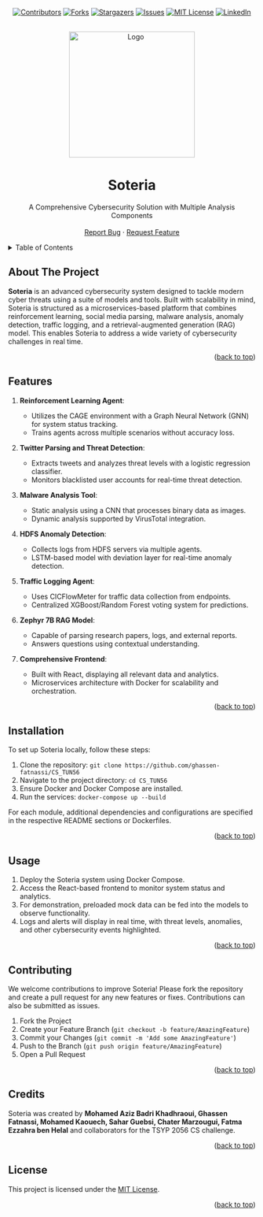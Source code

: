 <a name="readme-top"></a>
<div align="center">

[![Contributors][contributors-shield]][contributors-url]
[![Forks][forks-shield]][forks-url]
[![Stargazers][stars-shield]][stars-url]
[![Issues][issues-shield]][issues-url]
[![MIT License][license-shield]][license-url]
[![LinkedIn][linkedin-shield]](https://www.linkedin.com/in/chater-marzougui-342125299/)
</div>

<!-- PROJECT LOGO -->
<br />
<div align="center">
  <a href="https://github.com/ghassen-fatnassi/CS_TUN56">
    <img src="assets/images/logo.png" alt="Logo" width="256" height="256">
  </a>
    <h1 width="35px">Soteria</h1>
  <p align="center">
    A Comprehensive Cybersecurity Solution with Multiple Analysis Components
    <br />
    <br />
    <a href="https://github.com/ghassen-fatnassi/CS_TUN56/issues/new?labels=bug&template=bug-report---.md">Report Bug</a>
    ·
    <a href="https://github.com/ghassen-fatnassi/CS_TUN56/issues/new?labels=enhancement&template=feature-request---.md">Request Feature</a>
  </p>
</div>

<!-- TABLE OF CONTENTS -->
<details>
  <summary>Table of Contents</summary>
  <ol>
    <li><a href="#about-the-project">About The Project</a></li>
    <li><a href="#features">Features</a></li>
    <li><a href="#installation">Installation</a></li>
    <li><a href="#usage">Usage</a></li>
    <li><a href="#contributing">Contributing</a></li>
    <li><a href="#credits">Credits</a></li>
    <li><a href="#license">License</a></li>
  </ol>
</details>

<!-- ABOUT THE PROJECT -->
## About The Project

**Soteria** is an advanced cybersecurity system designed to tackle modern cyber threats using a suite of models and tools. Built with scalability in mind, Soteria is structured as a microservices-based platform that combines reinforcement learning, social media parsing, malware analysis, anomaly detection, traffic logging, and a retrieval-augmented generation (RAG) model. This enables Soteria to address a wide variety of cybersecurity challenges in real time.

<p align="right">(<a href="#readme-top">back to top</a>)</p>

## Features

1. **Reinforcement Learning Agent**:
   - Utilizes the CAGE environment with a Graph Neural Network (GNN) for system status tracking.
   - Trains agents across multiple scenarios without accuracy loss.

2. **Twitter Parsing and Threat Detection**:
   - Extracts tweets and analyzes threat levels with a logistic regression classifier.
   - Monitors blacklisted user accounts for real-time threat detection.

3. **Malware Analysis Tool**:
   - Static analysis using a CNN that processes binary data as images.
   - Dynamic analysis supported by VirusTotal integration.

4. **HDFS Anomaly Detection**:
   - Collects logs from HDFS servers via multiple agents.
   - LSTM-based model with deviation layer for real-time anomaly detection.

5. **Traffic Logging Agent**:
   - Uses CICFlowMeter for traffic data collection from endpoints.
   - Centralized XGBoost/Random Forest voting system for predictions.

6. **Zephyr 7B RAG Model**:
   - Capable of parsing research papers, logs, and external reports.
   - Answers questions using contextual understanding.

7. **Comprehensive Frontend**:
   - Built with React, displaying all relevant data and analytics.
   - Microservices architecture with Docker for scalability and orchestration.

<p align="right">(<a href="#readme-top">back to top</a>)</p>

## Installation

To set up Soteria locally, follow these steps:

1. Clone the repository: `git clone https://github.com/ghassen-fatnassi/CS_TUN56`
2. Navigate to the project directory: `cd CS_TUN56`
3. Ensure Docker and Docker Compose are installed.
4. Run the services: `docker-compose up --build`

For each module, additional dependencies and configurations are specified in the respective README sections or Dockerfiles.

<p align="right">(<a href="#readme-top">back to top</a>)</p>

## Usage

1. Deploy the Soteria system using Docker Compose.
2. Access the React-based frontend to monitor system status and analytics.
3. For demonstration, preloaded mock data can be fed into the models to observe functionality.
4. Logs and alerts will display in real time, with threat levels, anomalies, and other cybersecurity events highlighted.

<p align="right">(<a href="#readme-top">back to top</a>)</p>

## Contributing

We welcome contributions to improve Soteria! Please fork the repository and create a pull request for any new features or fixes. Contributions can also be submitted as issues.

1. Fork the Project
2. Create your Feature Branch (`git checkout -b feature/AmazingFeature`)
3. Commit your Changes (`git commit -m 'Add some AmazingFeature'`)
4. Push to the Branch (`git push origin feature/AmazingFeature`)
5. Open a Pull Request

<p align="right">(<a href="#readme-top">back to top</a>)</p>

## Credits

Soteria was created by **Mohamed Aziz Badri Khadhraoui, Ghassen Fatnassi, Mohamed Kaouech, Sahar Guebsi, Chater Marzougui, Fatma Ezzahra ben Helal** and collaborators for the TSYP 2056 CS challenge.

<p align="right">(<a href="#readme-top">back to top</a>)</p>

## License

This project is licensed under the [MIT License](LICENSE).

<p align="right">(<a href="#readme-top">back to top</a>)</p>


<!-- MARKDOWN LINKS & IMAGES -->
[contributors-shield]: https://img.shields.io/github/contributors/ghassen-fatnassi/CS_TUN56.svg?style=for-the-badge
[contributors-url]: https://github.com/ghassen-fatnassi/CS_TUN56/graphs/contributors
[forks-shield]: https://img.shields.io/github/forks/ghassen-fatnassi/CS_TUN56.svg?style=for-the-badge
[forks-url]: https://github.com/ghassen-fatnassi/CS_TUN56/network/members
[stars-shield]: https://img.shields.io/github/stars/ghassen-fatnassi/CS_TUN56.svg?style=for-the-badge
[stars-url]: https://github.com/ghassen-fatnassi/CS_TUN56/stargazers
[issues-shield]: https://img.shields.io/github/issues/ghassen-fatnassi/CS_TUN56.svg?style=for-the-badge
[issues-url]: https://github.com/ghassen-fatnassi/CS_TUN56/issues
[license-shield]: https://img.shields.io/github/license/ghassen-fatnassi/CS_TUN56.svg?style=for-the-badge
[license-url]: https://github.com/ghassen-fatnassi/CS_TUN56/blob/master/LICENSE.txt
[linkedin-shield]: https://img.shields.io/badge/-LinkedIn-black.svg?style=for-the-badge&logo=linkedin&colorB=555
[linkedin-url]: https://linkedin.com/in/chater-marzougui-342125299
